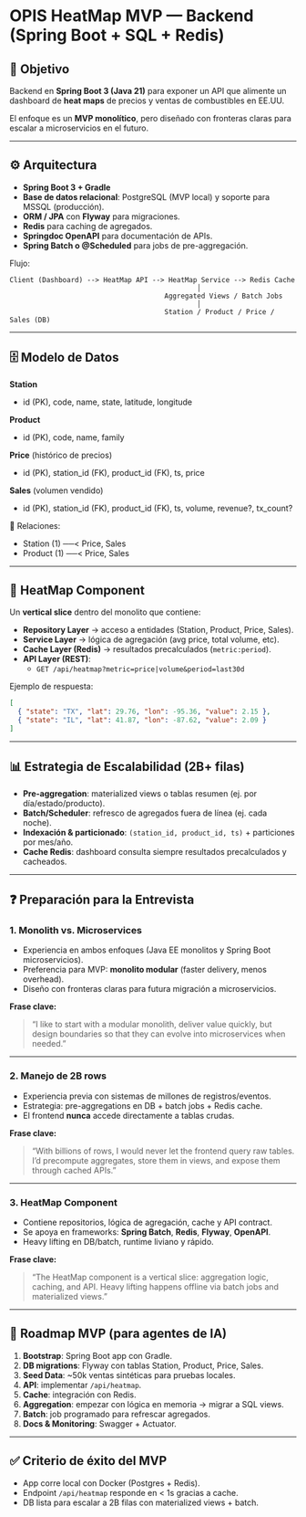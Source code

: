 # OPIS HeatMap MVP — Backend (Spring Boot + SQL + Redis)

## 🎯 Objetivo
Backend en **Spring Boot 3 (Java 21)** para exponer un API que alimente un dashboard de **heat maps** de precios y ventas de combustibles en EE.UU.

El enfoque es un **MVP monolítico**, pero diseñado con fronteras claras para escalar a microservicios en el futuro.

---

## ⚙️ Arquitectura

- **Spring Boot 3 + Gradle**
- **Base de datos relacional**: PostgreSQL (MVP local) y soporte para MSSQL (producción).
- **ORM / JPA** con **Flyway** para migraciones.
- **Redis** para caching de agregados.
- **Springdoc OpenAPI** para documentación de APIs.
- **Spring Batch o @Scheduled** para jobs de pre-aggregación.

Flujo:
```
Client (Dashboard) --> HeatMap API --> HeatMap Service --> Redis Cache
                                              │
                                      Aggregated Views / Batch Jobs
                                              │
                                      Station / Product / Price / Sales (DB)
```

---

## 🗄️ Modelo de Datos

**Station**
- id (PK), code, name, state, latitude, longitude  

**Product**
- id (PK), code, name, family  

**Price** (histórico de precios)
- id (PK), station_id (FK), product_id (FK), ts, price  

**Sales** (volumen vendido)
- id (PK), station_id (FK), product_id (FK), ts, volume, revenue?, tx_count?  

🔗 Relaciones:
- Station (1) ──< Price, Sales  
- Product (1) ──< Price, Sales  

---

## 🧩 HeatMap Component

Un **vertical slice** dentro del monolito que contiene:
- **Repository Layer** → acceso a entidades (Station, Product, Price, Sales).
- **Service Layer** → lógica de agregación (avg price, total volume, etc).
- **Cache Layer (Redis)** → resultados precalculados (`metric:period`).
- **API Layer (REST)**:
  - `GET /api/heatmap?metric=price|volume&period=last30d`

Ejemplo de respuesta:
```json
[
  { "state": "TX", "lat": 29.76, "lon": -95.36, "value": 2.15 },
  { "state": "IL", "lat": 41.87, "lon": -87.62, "value": 2.09 }
]
```

---

## 📊 Estrategia de Escalabilidad (2B+ filas)

- **Pre-aggregation**: materialized views o tablas resumen (ej. por día/estado/producto).
- **Batch/Scheduler**: refresco de agregados fuera de línea (ej. cada noche).
- **Indexación & particionado**: `(station_id, product_id, ts)` + particiones por mes/año.
- **Cache Redis**: dashboard consulta siempre resultados precalculados y cacheados.

---

## ❓ Preparación para la Entrevista

### 1. Monolith vs. Microservices
- Experiencia en ambos enfoques (Java EE monolitos y Spring Boot microservicios).
- Preferencia para MVP: **monolito modular** (faster delivery, menos overhead).
- Diseño con fronteras claras para futura migración a microservicios.

**Frase clave:**  
> “I like to start with a modular monolith, deliver value quickly, but design boundaries so that they can evolve into microservices when needed.”

---

### 2. Manejo de 2B rows
- Experiencia previa con sistemas de millones de registros/eventos.
- Estrategia: pre-aggregations en DB + batch jobs + Redis cache.
- El frontend **nunca** accede directamente a tablas crudas.

**Frase clave:**  
> “With billions of rows, I would never let the frontend query raw tables. I’d precompute aggregates, store them in views, and expose them through cached APIs.”

---

### 3. HeatMap Component
- Contiene repositorios, lógica de agregación, cache y API contract.
- Se apoya en frameworks: **Spring Batch**, **Redis**, **Flyway**, **OpenAPI**.
- Heavy lifting en DB/batch, runtime liviano y rápido.

**Frase clave:**  
> “The HeatMap component is a vertical slice: aggregation logic, caching, and API. Heavy lifting happens offline via batch jobs and materialized views.”

---

## 🚀 Roadmap MVP (para agentes de IA)

1. **Bootstrap**: Spring Boot app con Gradle.  
2. **DB migrations**: Flyway con tablas Station, Product, Price, Sales.  
3. **Seed Data**: ~50k ventas sintéticas para pruebas locales.  
4. **API**: implementar `/api/heatmap`.  
5. **Cache**: integración con Redis.  
6. **Aggregation**: empezar con lógica en memoria → migrar a SQL views.  
7. **Batch**: job programado para refrescar agregados.  
8. **Docs & Monitoring**: Swagger + Actuator.

---

## ✅ Criterio de éxito del MVP
- App corre local con Docker (Postgres + Redis).  
- Endpoint `/api/heatmap` responde en < 1s gracias a cache.  
- DB lista para escalar a 2B filas con materialized views + batch.  
